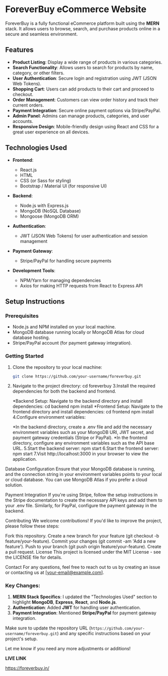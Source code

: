 
# ForeverBuy eCommerce Website

ForeverBuy is a fully functional eCommerce platform built using the **MERN** stack. It allows users to browse, search, and purchase products online in a secure and seamless environment.

## Features

- **Product Listing**: Display a wide range of products in various categories.
- **Search Functionality**: Allows users to search for products by name, category, or other filters.
- **User Authentication**: Secure login and registration using JWT (JSON Web Tokens).
- **Shopping Cart**: Users can add products to their cart and proceed to checkout.
- **Order Management**: Customers can view order history and track their current orders.
- **Payment Integration**: Secure online payment options via Stripe/PayPal.
- **Admin Panel**: Admins can manage products, categories, and user accounts.
- **Responsive Design**: Mobile-friendly design using React and CSS for a great user experience on all devices.

## Technologies Used

- **Frontend**:
  - React.js
  - HTML
  - CSS (or Sass for styling)
  - Bootstrap / Material UI (for responsive UI)

- **Backend**:
  - Node.js with Express.js
  - MongoDB (NoSQL Database)
  - Mongoose (MongoDB ORM)

- **Authentication**:
  - JWT (JSON Web Tokens) for user authentication and session management

- **Payment Gateway**:
  - Stripe/PayPal for handling secure payments

- **Development Tools**:
  - NPM/Yarn for managing dependencies
  - Axios for making HTTP requests from React to Express API

## Setup Instructions

### Prerequisites

- Node.js and NPM installed on your local machine.
- MongoDB database running locally or MongoDB Atlas for cloud database hosting.
- Stripe/PayPal account (for payment gateway integration).

### Getting Started

1. Clone the repository to your local machine:
   ```bash
   git clone https://github.com/your-username/foreverbuy.git
2. Navigate to the project directory:
   cd foreverbuy
3.Install the required dependencies for both the backend and frontend.

    *Backend Setup: Navigate to the backend directory and install dependencies:
       cd backend
       npm install
    *Frontend Setup: Navigate to the frontend directory and install dependencies:
       cd frontend
       npm install
4.Configure environment variables:

   *In the backend directory, create a .env file and add the necessary environment variables such as your MongoDB URI, JWT secret, and payment gateway credentials (Stripe or PayPal).
   *In the frontend directory, configure any environment variables such as the API base URL.
5.Start the backend server:
      npm start
6.Start the frontend server:
      npm start
7.Visit http://localhost:3000 in your browser to view the application.

Database Configuration
Ensure that your MongoDB database is running, and the connection string in your environment variables points to your local or cloud database. You can use MongoDB Atlas if you prefer a cloud solution.

Payment Integration
If you're using Stripe, follow the setup instructions in the Stripe documentation to create the necessary API keys and add them to your .env file. Similarly, for PayPal, configure the payment gateway in the backend.

Contributing
We welcome contributions! If you'd like to improve the project, please follow these steps:

Fork this repository.
Create a new branch for your feature (git checkout -b feature/your-feature).
Commit your changes (git commit -am 'Add a new feature').
Push to your branch (git push origin feature/your-feature).
Create a pull request.
License
This project is licensed under the MIT License - see the LICENSE file for details.

Contact
For any questions, feel free to reach out to us by creating an issue or contacting us at [your-email@example.com].



### Key Changes:

1. **MERN Stack Specifics**: I updated the "Technologies Used" section to highlight **MongoDB**, **Express**, **React**, and **Node.js**.
2. **Authentication**: Added **JWT** for handling user authentication.
3. **Payment Integration**: Mentioned **Stripe/PayPal** for payment gateway integration.

Make sure to update the repository URL (`https://github.com/your-username/foreverbuy.git`) and any specific instructions based on your project's setup.

Let me know if you need any more adjustments or additions!


******LIVE LINK******

https://foreverbuy.in/
